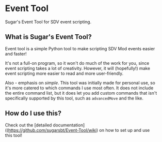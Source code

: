 # Event Tool
Sugar's Event Tool for SDV event scripting.


## What is Sugar's Event Tool?

Event tool is a simple Python tool to make scripting SDV Mod events easier and faster! 

It's not a full-on program, so it won't do much of the work for you, since event scripting takes a lot of creativity.
However, it will (hopefully!) make event scripting more easier to read and more user-friendly.

Also - emphasis on *simple*. This tool was initially made for personal use, so it's more catered to which commands I use most often.
It does not include the entire command list, but it does let you add custom commands that isn't specifically supported by this tool, such as `advancedMove` and the like.

## How do I use this?

Check out the [detailed documentation]((https://github.com/sugarsbt/Event-Tool/wiki) on how to set up and use this tool!
